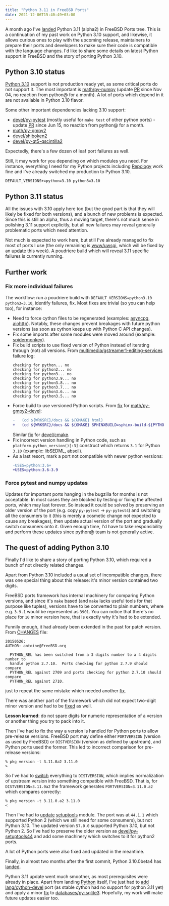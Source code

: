 ```yaml
---
title: "Python 3.11 in FreeBSD Ports"
date: 2021-12-06T15:40:49+03:00
---
```


A month ago I've [landed](https://cgit.freebsd.org/ports/commit/?id=d6f568cf8a0c57c1280efb31b1b2ab850a87267f)
Python 3.11 (alpha2) in FreeBSD Ports tree. This is a continuation
of my past work on Python 3.10 support, and likewise, it allows
curious ones to play with the upcoming release, maintainers to
prepare their ports and developers to make sure their code is
compatible with the language changes. I'd like to share some details
on latest Python support in FreeBSD and the story of porting Python
3.10.

<!-- more -->

## Python 3.10 status

[Python 3.10](https://docs.python.org/3/whatsnew/3.10.html) support
is not production ready yet, as some critical ports do not support
it. The most important is [math/py-numpy](https://www.freshports.org/math/py-numpy/)
(update [PR](https://bugs.freebsd.org/bugzilla/show_bug.cgi?id=259637)
since Nov 04, no reaction from python@ for a month). A lot of ports
which depend in it are not available in Python 3.10 flavor.

Some other important dependencies lacking 3.10 support:
- [devel/py-pytest](https://www.freshports.org/devel/py-pytest/) (mostly useful for `make test` of other python ports) - update [PR](https://bugs.freebsd.org/bugzilla/show_bug.cgi?id=256624) since Jun 15, no reaction from python@ for a month.
- [math/py-gmpy2](https://www.freshports.org/math/py-gmpy2/)
- [devel/shiboken2](https://www.freshports.org/devel/shiboken2/)
- [devel/py-qt5-qscintilla2](https://www.freshports.org/devel/py-qt5-qscintilla2/)

Expectedly, there's a few dozen of leaf port failures as well.

Still, it may work for you depending on which modules you need.
For instance, everything I need for my Python projects including
[Repology](https://github.com/repology/) work fine and I've already
switched my production to Python 3.10.

```make
DEFAULT_VERSIONS+=python=3.10 python3=3.10
```


## Python 3.11 status

All the issues with 3.10 apply here too (but the good part is that
they will likely be fixed for both versions), and a bunch of new
problems is expected. Since this is still an alpha, thus a moving
target, there's not much sense in polishing 3.11 support explicitly,
but all new failures may reveal generally problematic ports which
need attention.

Not much is expected to work here, but still I've already managed
to fix most of ports I use (the only remaining is [www/uwsgi](https://www.freshports.org/www/uwsgi),
which will be fixed by an [update](https://bugs.freebsd.org/bugzilla/show_bug.cgi?id=260028) this
week). A poudriere build which will reveal 3.11 specific failures
is currently running.


## Further work

### Fix more individual failures

The workflow: run a poudriere build with `DEFAULT_VERSIONS=python3.10
python3=3.10`, identify failures, fix. Most fixes are trivial (so you
can help too), for instance:

- Need to force cython files to be regenerated (examples: [asyncpg](https://cgit.freebsd.org/ports/commit/?id=a97113cd3943a879380fbbcf5dfddcd6004bdccb), [aiohttp](https://cgit.freebsd.org/ports/commit/?id=c121bf425f0236689bcd09d4215854e343d31231)). Notably, these changes prevent breakages with future python versions (as soon as cython keeps up with Python C API changes).
- Fix some imports after some modules were moved around (example: [spidermonkey](https://cgit.freebsd.org/ports/commit/?id=d8107994a2970045df453f6e702925ffdf59c7cb)).
- Fix build scripts to use fixed version of Python instead of iterating through (not) all versions. From [multimedia/gstreamer1-editing-services](https://www.freshports.org/multimedia/gstreamer1-editing-services/) failure log:
  ```
  checking for python... no
  checking for python2... no
  checking for python3... no
  checking for python3.9... no
  checking for python3.8... no
  checking for python3.7... no
  checking for python3.6... no
  checking for python3.5... no
  ```
- Force build to use versioned Python scripts. From [fix](https://cgit.freebsd.org/ports/commit/?id=39f2c705c61fb27085aeaa49bdef553222b9d425) for [math/py-gmpy2-devel](https://www.freshports.org/math/py-gmpy2-devel/):
  ```diff
  -   (cd ${WRKSRC}/docs && ${GMAKE} html)
  +   (cd ${WRKSRC}/docs && ${GMAKE} SPHINXBUILD=sphinx-build-${PYTHON_VER} html)
  ```
  Similar [fix](https://cgit.freebsd.org/ports/commit/?id=913219385dfdf72232e6beefe287377cfebdfb04) for [devel/cmake](https://www.freshports.org/devel/cmake/).
- Fix incorrect version handling in Python code, such as `platform.python_version()[:3]` construct which returns `3.1` for Python `3.10` (example: [libSEDML](https://github.com/fbergmann/libSEDML/pull/156/files), [abseil](https://cgit.freebsd.org/ports/commit/?id=2f218ad4d3d6be04278777412af0f18a5ad8e17b)).
- As a last resort, mark a port not compatible with newer python versions:
  ```diff
  -USES=python:3.6+
  +USES=python:3.6-3.9
  ```

### Force pytest and numpy updates

Updates for important ports hanging in the bugzilla for months is
not acceptable. In most cases they are blocked by testing or fixing
the affected ports, which may last forever. So instead it could be
solved by preserving an older version of the port (e.g. copy
`py-pytest` → `py-pytest4`) and switching all the consumers to it
(this is merely a cosmetic change not expected to cause any breakages),
then update actual version of the port and gradually switch consumers
onto it. Given enough time, I'd have to take responsibility and perform
these updates since python@ team is not generally active.


## The quest of adding Python 3.10

Finally I'd like to share a story of porting Python 3.10, which
required a bunch of not directly related changes.

Apart from Python 3.10 included a usual set of incompatible changes,
there was one special thing about this release: it's minor version
contained two digits.

FreeBSD ports framework has internal machinery for comparing Python
versions, and since it's `make` based (and `make` lacks useful tools
for that purpose like tuples), versions have to be converted to
plain numbers, where e.g. `3.9.1` would be represented as `3901`.
You can notice that there's no place for `10` minor version here,
that is exactly why it's had to be extended.

Funnily enough, it had already been extended in the past for patch
version. From [CHANGES](https://cgit.freebsd.org/ports/tree/CHANGES)
file:

```
20150526:
AUTHOR: antoine@FreeBSD.org

  PYTHON_REL has been switched from a 3 digits number to a 4 digits number to
  handle python 2.7.10.  Ports checking for python 2.7.9 should compare
  PYTHON_REL against 2709 and ports checking for python 2.7.10 should compare
  PYTHON_REL against 2710.
```

just to repeat the same mistake which needed another [fix](https://cgit.freebsd.org/ports/commit/?id=0729af4255a63ee299e0c63a18b6a86520a19e02).

There was another part of the framework which did not expect two-digit
minor version and had to be [fixed](https://cgit.freebsd.org/ports/commit/?id=40d7b487381cc91eb3156103e6ffe8c02d5e8a70)
as well.

**Lesson learned**: do not spare digits for numeric representation of
a version or another thing you try to pack into it.

Then I've had to fix the way a version is handled for Python
ports to allow pre-release versions. FreeBSD port may define either
`PORTVERSION` (version as used by FreeBSD) or `DISTVERSION` (version
as defined by upstream), and Python ports used the former. This led
to incorrect comparison for pre-release versions:

```
% pkg version -t 3.11.0a2 3.11.0
>
```

So I've had to [switch](https://cgit.freebsd.org/ports/commit/?id=5f69415313f894338dca54e21b5c3981e5e5f58f)
everything to `DISTVERSION`, which implies normalization of upstream
version into something compatible with FreeBSD. That is, for
`DISTVERSION=3.11.0a2` the framework generates `PORTVERSION=3.11.0.a2`
which compares correctly:

```
% pkg version -t 3.11.0.a2 3.11.0
<
```

Then I've had to [update](https://cgit.freebsd.org/ports/commit/?id=7a4ce8f831c4911061f4f465b4bf1e830267d4dc)
[setuptools](https://www.freshports.org/devel/py-setuptools/) module.
The port was at `44.1.1` which supported Python 2 (which we still
need for some consumers), but not Python 3.10. The updated version
`57.0.0` supported Python 3.10, but not Python 2. So I've had to
preserve the older version as
[devel/py-setuptools44](https://www.freshports.org/devel/py-setuptools44/)
and add some machinery which switches to it for python2 ports.

A lot of Python ports were also fixed and updated in the meantime.

Finally, in almost two months after the first commit, Python 3.10.0beta4
has [landed](https://cgit.freebsd.org/ports/commit/?id=930c93129234e5ed3f67be1b8795a5a20e2745db).

Python 3.11 update went much smoother, as most prerequisites were
already in place.
Apart from landing
[Python](https://cgit.freebsd.org/ports/commit/?id=d6f568cf8a0c57c1280efb31b1b2ab850a87267f)
itself, I've just had to
[add](https://cgit.freebsd.org/ports/commit/?id=ab67421b6e9f96ffc0975cc8f28e57fc71612127)
[lang/cython-devel](https://www.freshports.org/lang/cython-devel/)
port (as stable cython had no support for python 3.11 yet) and apply
a minor
[fix](https://cgit.freebsd.org/ports/commit/?id=27f3f4018fbe293d3a12dd2fd8212a93c4619b9a)
to
[databases/py-sqlite3](https://www.freshports.org/databases/py-sqlite3/).
Hopefully, my work will make future updates easier too.
